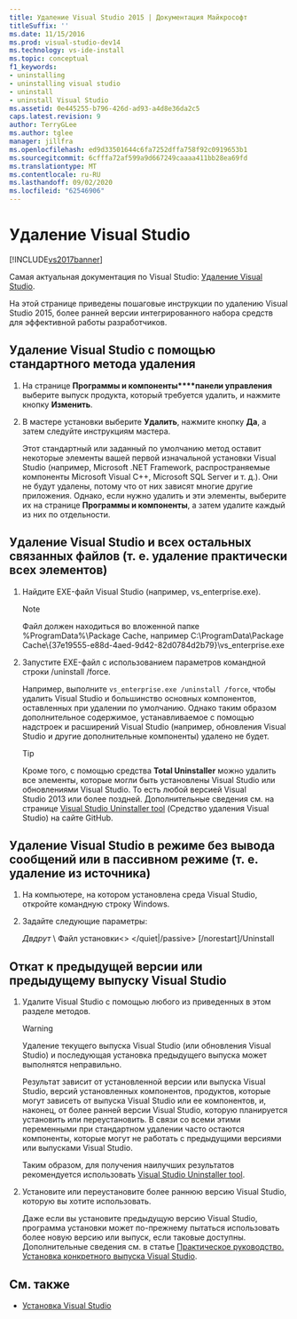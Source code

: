 ```yaml
---
title: Удаление Visual Studio 2015 | Документация Майкрософт
titleSuffix: ''
ms.date: 11/15/2016
ms.prod: visual-studio-dev14
ms.technology: vs-ide-install
ms.topic: conceptual
f1_keywords:
- uninstalling
- uninstalling visual studio
- uninstall
- uninstall Visual Studio
ms.assetid: 0e445255-b796-426d-ad93-a4d8e36da2c5
caps.latest.revision: 9
author: TerryGLee
ms.author: tglee
manager: jillfra
ms.openlocfilehash: ed9d33501644c6fa7252dffa758f92c0919653b1
ms.sourcegitcommit: 6cfffa72af599a9d667249caaaa411bb28ea69fd
ms.translationtype: MT
ms.contentlocale: ru-RU
ms.lasthandoff: 09/02/2020
ms.locfileid: "62546906"
---
```

# <a name="uninstall-visual-studio"></a>Удаление Visual Studio
[!INCLUDE[vs2017banner](../includes/vs2017banner.md)]

Самая актуальная документация по Visual Studio: [Удаление Visual Studio](/visualstudio/install/uninstall-visual-studio).

На этой странице приведены пошаговые инструкции по удалению Visual Studio 2015, более ранней версии интегрированного набора средств для эффективной работы разработчиков.

## <a name="uninstall-visual-studio-by-using-the-standard-uninstallation-method"></a>Удаление Visual Studio с помощью стандартного метода удаления

1. На странице **Программы и компоненты****панели управления** выберите выпуск продукта, который требуется удалить, и нажмите кнопку **Изменить**.

2. В мастере установки выберите **Удалить**, нажмите кнопку **Да**, а затем следуйте инструкциям мастера.

   Этот стандартный или заданный по умолчанию метод оставит некоторые элементы вашей первой изначальной установки Visual Studio (например, Microsoft .NET Framework, распространяемые компоненты Microsoft Visual C++, Microsoft SQL Server и т. д.).   Они не будут удалены, потому что от них зависят многие другие приложения. Однако, если нужно удалить и эти элементы, выберите их на странице **Программы и компоненты**, а затем удалите каждый из них по отдельности.

## <a name="uninstall-visual-studio-and-all-other-related-files-that-is-to-uninstall-almost-everything"></a>Удаление Visual Studio и всех остальных связанных файлов (т. е. удаление практически всех элементов)

1. Найдите EXE-файл Visual Studio (например, vs_enterprise.exe).

    > [!NOTE]
    > Файл должен находиться во вложенной папке %ProgramData%\Package Cache, например C:\ProgramData\Package Cache\\{37e19555-e88d-4aed-9d42-82d0784d2b79}\vs_enterprise.exe

2. Запустите EXE-файл с использованием параметров командной строки /uninstall /force.

     Например, выполните ```vs_enterprise.exe /uninstall /force```, чтобы удалить Visual Studio и большинство основных компонентов, оставленных при удалении по умолчанию. Однако таким образом дополнительное содержимое, устанавливаемое с помощью надстроек и расширений Visual Studio (например, обновления Visual Studio и другие дополнительные компоненты) удалено не будет.

    > [!TIP]
    > Кроме того, с помощью средства **Total Uninstaller** можно удалить все элементы, которые могли быть установлены Visual Studio или обновлениями Visual Studio. То есть любой версией Visual Studio 2013 или более поздней. Дополнительные сведения см. на странице [Visual Studio Uninstaller tool](https://github.com/Microsoft/VisualStudioUninstaller/releases) (Средство удаления Visual Studio) на сайте GitHub.

## <a name="uninstall-visual-studio-in-silent-or-passive-modes-that-is-to-uninstall-from-source"></a>Удаление Visual Studio в режиме без вывода сообщений или в пассивном режиме (т. е. удаление из источника)

1. На компьютере, на котором установлена среда Visual Studio, откройте командную строку Windows.

2. Задайте следующие параметры:

     *Двдрут* \\ Файл установки<\> \</quiet&#124;/passive> [/norestart]/Uninstall

## <a name="roll-back-to-a-previous-version-or-release-of--visual-studio"></a>Откат к предыдущей версии или предыдущему выпуску Visual Studio

1. Удалите Visual Studio с помощью любого из приведенных в этом разделе методов.

   > [!WARNING]
   > Удаление текущего выпуска Visual Studio (или обновления Visual Studio) и последующая установка предыдущего выпуска может выполнятся неправильно.
   >
   > Результат зависит от установленной версии или выпуска Visual Studio, версий установленных компонентов, продуктов, которые могут зависеть от выпуска Visual Studio или ее компонентов, и, наконец, от более ранней версии Visual Studio, которую планируется установить или переустановить.  В связи со всеми этими переменными при стандартном удалении часто остаются компоненты, которые могут не работать с предыдущими версиями или выпусками Visual Studio.
   >
   > Таким образом, для получения наилучших результатов рекомендуется использовать [Visual Studio Uninstaller tool](https://github.com/Microsoft/VisualStudioUninstaller/releases).

2. Установите или переустановите более раннюю версию Visual Studio, которую вы хотите использовать.

   Даже если вы установите предыдущую версию Visual Studio, программа установки может по-прежнему пытаться использовать более новую версию или выпуск, если таковые доступны. Дополнительные сведения см. в статье [Практическое руководство. Установка конкретного выпуска Visual Studio](../install/how-to-install-a-specific-release-of-visual-studio.md).

## <a name="see-also"></a>См. также

- [Установка Visual Studio](https://msdn.microsoft.com/library/e2h7fzkw.aspx)